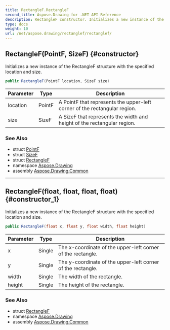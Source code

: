```yaml
---
title: RectangleF.RectangleF
second_title: Aspose.Drawing for .NET API Reference
description: RectangleF constructor. Initializes a new instance of the RectangleF structure with the specified location and size
type: docs
weight: 10
url: /net/aspose.drawing/rectanglef/rectanglef/
---
```

## RectangleF(PointF, SizeF) {#constructor}

Initializes a new instance of the RectangleF structure with the specified location and size.

```csharp
public RectangleF(PointF location, SizeF size)
```

| Parameter | Type | Description |
| --- | --- | --- |
| location | PointF | A PointF that represents the upper-left corner of the rectangular region. |
| size | SizeF | A SizeF that represents the width and height of the rectangular region. |

### See Also

* struct [PointF](../../pointf/)
* struct [SizeF](../../sizef/)
* struct [RectangleF](../)
* namespace [Aspose.Drawing](../../rectanglef/)
* assembly [Aspose.Drawing.Common](../../../)

---

## RectangleF(float, float, float, float) {#constructor_1}

Initializes a new instance of the RectangleF structure with the specified location and size.

```csharp
public RectangleF(float x, float y, float width, float height)
```

| Parameter | Type | Description |
| --- | --- | --- |
| x | Single | The x-coordinate of the upper-left corner of the rectangle. |
| y | Single | The y-coordinate of the upper-left corner of the rectangle. |
| width | Single | The width of the rectangle. |
| height | Single | The height of the rectangle. |

### See Also

* struct [RectangleF](../)
* namespace [Aspose.Drawing](../../rectanglef/)
* assembly [Aspose.Drawing.Common](../../../)


